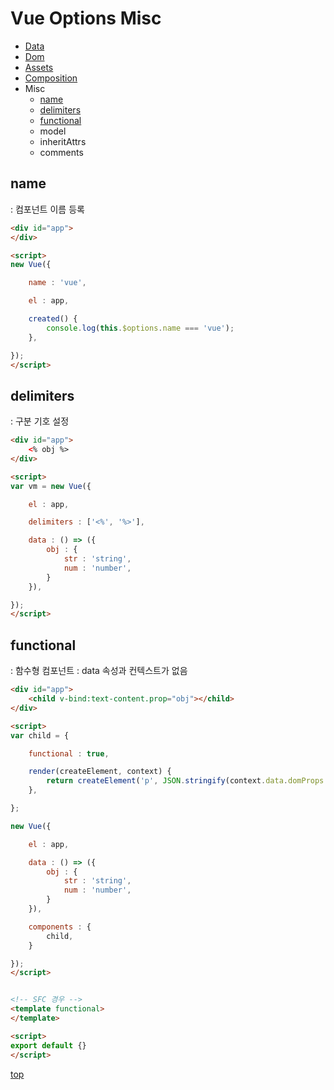 # Vue Options Misc

- [Data](./vue-options-data.md)
- [Dom](./vue-options-dom.md)
- [Assets](./vue-options-assets.md)
- [Composition](./vue-options-composition.md)
- Misc
    - [name](#name)
    - [delimiters](#delimiters)
    - [functional](#functional)
    - model
    - inheritAttrs
    - comments



## name
: 컴포넌트 이름 등록

```html
<div id="app">
</div>

<script>
new Vue({

    name : 'vue',

    el : app,

    created() {
        console.log(this.$options.name === 'vue');
    },

});
</script>
```



## delimiters
: 구분 기호 설정

```html
<div id="app">
    <% obj %>
</div>

<script>
var vm = new Vue({

    el : app,

    delimiters : ['<%', '%>'],

    data : () => ({
        obj : {
            str : 'string',
            num : 'number',
        }
    }),

});
</script>
```



## functional
: 함수형 컴포넌트
: data 속성과 컨텍스트가 없음   


```html
<div id="app">
    <child v-bind:text-content.prop="obj"></child>
</div>

<script>
var child = {

    functional : true,

    render(createElement, context) {
        return createElement('p', JSON.stringify(context.data.domProps.textContent));
    },

};

new Vue({

    el : app,

    data : () => ({
        obj : {
            str : 'string',
            num : 'number',
        }
    }),

    components : {
        child,
    }

});
</script>


<!-- SFC 경우 -->
<template functional>
</template>

<script>
export default {}
</script>
```



[top](#)
